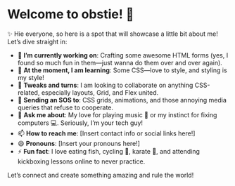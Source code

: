 # Welcome to obstie! 👋  

✨ Hie everyone, so here is a spot that will showcase a little bit about me! Let’s dive straight in:  

- 🔭 **I’m currently working on**: Crafting some awesome HTML forms (yes, I found so much fun in them—just wanna do them over and over again).  
- 🌱 **At the moment, I am learning**: Some CSS—love to style, and styling is my style!  
- 👯 **Tweaks and turns**: I am looking to collaborate on anything CSS-related, especially layouts, Grid, and Flex united.  
- 🤔 **Sending an SOS to**: CSS grids, animations, and those annoying media queries that refuse to cooperate.  
- 💬 **Ask me about**: My love for playing music 🎸 or my instinct for fixing computers 💻. Seriously, I’m your tech guy!  
- 📫 **How to reach me**: [Insert contact info or social links here!]  
- 😄 **Pronouns**: [Insert your pronouns here!]  
- ⚡ **Fun fact**: I love eating fish, cycling 🚴, karate 🥋, and attending kickboxing lessons online to never practice.  

Let’s connect and create something amazing and rule the world!  
